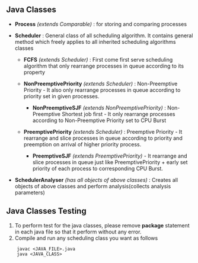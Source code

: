 ## Java Classes

* **Process** *(extends Comparable)* : for storing and comparing processes

* **Scheduler** : General class of all scheduling algorithm. It contains general method which freely applies to all inherited scheduling algorithms classes

    - **FCFS** *(extends Scheduler)* : First come first serve scheduling algorithm that only rearrange processes in queue according to its property

    - **NonPreemptivePriority** *(extends Scheduler)* : Non-Preemptive Priority - It also only rearrange processes in queue according to priority set in given processes.
        - **NonPreemptiveSJF** *(extends NonPreemptivePriority)* : Non-Preemptive Shortest job first - It only rearrange processes according to Non-Preemptive Priority set to CPU Burst

    - **PreemptivePriority** *(extends Scheduler)* : Preemptive Priority - It rearrange and slice processes in queue according to priority and preemption on arrival of higher priority process.
        - **PreemptiveSJF** *(extends PreemptivePriority)* - It rearrange and slice processes in queue just like PreemptivePriority + early set priority of each process to corresponding CPU Burst.

* **SchedulerAnalyser** *(has all objects of above classes)* : Creates all objects of above classes and perform analysis(collects analysis parameters)


## Java Classes Testing 
1. To perform test for the java classes, please remove **package** statement in each java file so that it perform without any error.
2. Compile and run any scheduling class you want as follows
```
    javac <JAVA_FILE>.java
    java <JAVA_CLASS>
```
